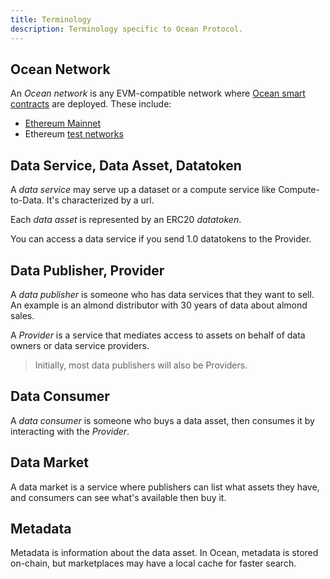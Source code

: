 ```yaml
---
title: Terminology
description: Terminology specific to Ocean Protocol.
---
```


## Ocean Network

An *Ocean network* is any EVM-compatible network where [Ocean smart contracts](https://github.com/oceanprotocol/ocean-contracts) are deployed. These include:

- [Ethereum Mainnet](https://www.ethereum.org)
- Ethereum [test networks](/concepts/testnets/)

## Data Service, Data Asset, Datatoken

A *data service* may serve up a dataset or a compute service like Compute-to-Data. It's characterized by a url.

Each *data asset* is represented by an ERC20 *datatoken*.

You can access a data service if you send 1.0 datatokens to the Provider.

## Data Publisher, Provider

A *data publisher* is someone who has data services that they want to sell. An example is an almond distributor with 30 years of data about almond sales.

A *Provider* is a service that mediates access to assets on behalf of data owners or data service providers.

> Initially, most data publishers will also be Providers. 

## Data Consumer

A *data consumer* is someone who buys a data asset, then consumes it by interacting with the *Provider*.

## Data Market

A data market is a service where publishers can list what assets they have, and consumers can see what's available then buy it.


## Metadata

Metadata is information about the data asset. In Ocean, metadata is stored on-chain, but marketplaces may have a local cache for faster search. 

